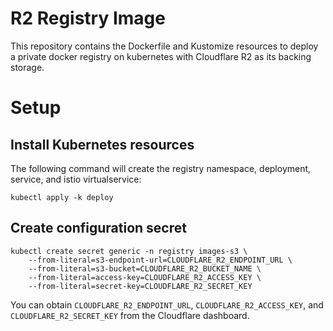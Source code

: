 # R2 Registry Image

This repository contains the Dockerfile and Kustomize resources to deploy a private
docker registry on kubernetes with Cloudflare R2 as its backing storage.

# Setup

## Install Kubernetes resources

The following command will create the registry namespace, deployment, service, and
istio virtualservice:

`kubectl apply -k deploy`

## Create configuration secret

```
kubectl create secret generic -n registry images-s3 \
    --from-literal=s3-endpoint-url=CLOUDFLARE_R2_ENDPOINT_URL \
    --from-literal=s3-bucket=CLOUDFLARE_R2_BUCKET_NAME \
    --from-literal=access-key=CLOUDFLARE_R2_ACCESS_KEY \
    --from-literal=secret-key=CLOUDFLARE_R2_SECRET_KEY
```

You can obtain `CLOUDFLARE_R2_ENDPOINT_URL`, `CLOUDFLARE_R2_ACCESS_KEY`, and
`CLOUDFLARE_R2_SECRET_KEY` from the Cloudflare dashboard.
